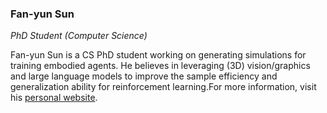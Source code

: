 ### Fan-yun Sun

*PhD Student (Computer Science)*

Fan-yun Sun is a CS PhD student working on generating simulations for training embodied agents. He believes in leveraging (3D) vision/graphics and large language models to improve the sample efficiency and generalization ability for reinforcement learning.For more information, visit his [personal website](https://sunfanyun.com/).
